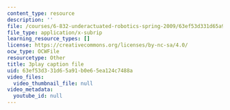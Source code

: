 ```yaml
---
content_type: resource
description: ''
file: /courses/6-832-underactuated-robotics-spring-2009/63ef53d331d65a91b0e65ea124c7488a_89GQHKOeUcU.vtt
file_type: application/x-subrip
learning_resource_types: []
license: https://creativecommons.org/licenses/by-nc-sa/4.0/
ocw_type: OCWFile
resourcetype: Other
title: 3play caption file
uid: 63ef53d3-31d6-5a91-b0e6-5ea124c7488a
video_files:
  video_thumbnail_file: null
video_metadata:
  youtube_id: null
---
```

